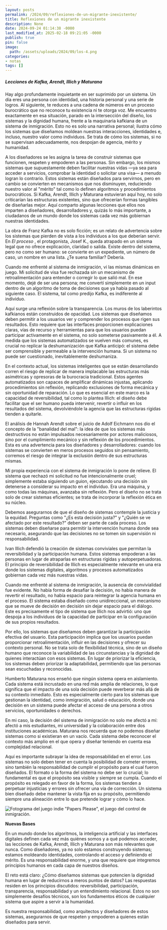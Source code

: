 ```yaml
---
layout: posts
permalink: /2024/09/reflexiones-de-un-migrante-inexistente/
title: Reflexiones de un migrante inexistente
description: None
date: 2024-09-24 01:14:38 -0000
last_modified_at: 2025-02-18 09:21:05 -0000
publish: true
pin: false
image:
  path: /assets/uploads/2024/09/los-4.png
categories:
- notas
tags: []
---
```

##### Lecciones de Kafka, Arendt, Illich y Maturana

Hay algo profundamente inquietante en ser suprimido por un sistema. Un día eres una persona con identidad, una historia personal y una serie de logros. Al siguiente, te reduces a una cadena de números en un proceso burocrático que no reconoce tu existencia ni te otorga voz. Me encuentro exactamente en esa situación, parado en la intersección del diseño, los sistemas y la dignidad humana, frente a la maquinaria kafkiana de un sistema de inmigración. Esto no es solo una narrativa personal; ilustra cómo los sistemas que diseñamos moldean nuestras interacciones, identidades e, incluso, nuestro valor como individuos. Se trata de cómo los sistemas, si no se supervisan adecuadamente, nos despojan de agencia, mérito y humanidad.

A los diseñadores se les asigna la tarea de construir sistemas que funcionen, respeten y empoderen a las personas. Sin embargo, los mismos sistemas que supuestamente deben facilitar nuestras vidas —ya sea para acceder a servicios, comprobar la identidad o solicitar una visa— a menudo logran lo contrario. Estos sistemas están diseñados para servirnos, pero en cambio se convierten en mecanismos que nos disminuyen, reduciendo nuestro valor al "mérito" tal como lo definen algoritmos y procedimientos burocráticos. Si Kafka, Arendt, Illich y Maturana estuvieran aquí hoy, no solo criticarían las estructuras existentes, sino que ofrecerían formas tangibles de diseñarlas mejor. Aquí comparto algunas lecciones que ellos nos imparten a diseñadores, desarrolladores y, quizás lo más importante, a ciudadanos de un mundo donde los sistemas cada vez más gobiernan nuestras identidades.

La obra de Franz Kafka no es solo ficción; es un relato de advertencia sobre los sistemas que pierden de vista a los individuos a los que deberían servir. En _El proceso_ , el protagonista, Josef K., queda atrapado en un sistema legal que no ofrece explicación, claridad o salida. Existe dentro del sistema, pero no como ser humano: se convierte en un expediente, un número de caso, un nombre en una lista. ¿Te suena familiar? Debería.

Cuando me enfrenté al sistema de inmigración, vi las mismas dinámicas en juego. Mi solicitud de visa fue rechazada sin un mecanismo de retroalimentación para entender o corregir lo que salió mal. En ese momento, dejé de ser una persona; me convertí simplemente en un input dentro de un algoritmo de toma de decisiones que ya había pasado al siguiente caso. El sistema, tal como predijo Kafka, es indiferente al individuo.

Aquí surge una reflexión sobre la transparencia. Los muros de los laberintos kafkianos están construidos de opacidad. Los sistemas que diseñamos deben permitir a los usuarios ver y comprender los procesos que rigen sus resultados. Esto requiere que las interfaces proporcionen explicaciones claras, vías de recurso y herramientas para que los usuarios puedan participar activamente en el sistema, no solo someterse pasivamente a él. A medida que los sistemas automatizados se vuelven más comunes, es crucial no replicar la deshumanización que Kafka anticipó: el sistema debe ser comprensible y permeable a la intervención humana. Si un sistema no puede ser cuestionado, inevitablemente deshumaniza.

En el contexto actual, los sistemas inteligentes que se están desarrollando corren el riesgo de replicar de manera implacable las estructuras más asimétricas y opresoras de la burocracia tradicional. Estos agentes automatizados son capaces de amplificar dinámicas injustas, aplicando procedimientos sin reflexión, replicando exclusiones de forma mecánica y sin oportunidad de reparación. Lo que es esencial en este marco es la capacidad de reversibilidad, tal como lo plantea Illich: el diseño debe facilitar que el ser humano pueda intervenir, revertir o influir en los resultados del sistema, devolviéndole la agencia que las estructuras rígidas tienden a quitarle.

El análisis de Hannah Arendt sobre el juicio de Adolf Eichmann nos dio el concepto de la "banalidad del mal": la idea de que los sistemas más destructivos no están impulsados necesariamente por actores maliciosos, sino por el cumplimiento mecánico y sin reflexión de los procedimientos. Esta es una advertencia para los diseñadores y desarrolladores: cuando los sistemas se convierten en meros procesos seguidos sin pensamiento, corremos el riesgo de integrar la exclusión dentro de sus estructuras mismas.

Mi propia experiencia con el sistema de inmigración lo pone de relieve. El sistema que rechazó mi solicitud no fue intencionalmente cruel; simplemente estaba siguiendo un guion, ejecutando una decisión sin detenerse a considerar su impacto en el individuo. Era una máquina, y como todas las máquinas, avanzaba sin reflexión. Pero el diseño no se trata solo de crear sistemas eficientes; se trata de incorporar la reflexión ética en su núcleo. 

Debemos asegurarnos de que el diseño de sistemas contemple la justicia y la equidad. Preguntas como "¿Es esta decisión justa?" y "¿Quién se ve afectado por este resultado?" deben ser parte de cada proceso. Los sistemas deben diseñarse para permitir la intervención humana donde sea necesario, asegurando que las decisiones no se tomen sin supervisión ni responsabilidad.

Ivan Illich defendió la creación de sistemas conviviales que permitan la reversibilidad y la participación humana. Estos sistemas empoderan a las personas en lugar de atraparlas en estructuras rígidas y autoperpetuadoras. El principio de reversibilidad de Illich es especialmente relevante en una era donde los sistemas digitales, algoritmos y procesos automatizados gobiernan cada vez más nuestras vidas.

Cuando me enfrenté al sistema de inmigración, la ausencia de convivialidad fue evidente. No había forma de desafiar la decisión, no había manera de revertir el resultado, no había espacio para reintegrar la agencia humana en el proceso. El sistema estaba diseñado como unidireccional, un mecanismo que se mueve de decisión en decisión sin dejar espacio para el diálogo. Este es precisamente el tipo de sistema que Illich nos advirtió: uno que despoja a los individuos de la capacidad de participar en la configuración de sus propios resultados.

Por ello, los sistemas que diseñamos deben garantizar la participación efectiva del usuario. Esta participación implica que los usuarios puedan proporcionar retroalimentación, influir en las decisiones y ofrecer su contexto personal. No se trata solo de flexibilidad técnica, sino de un diseño humano que reconoce la variabilidad de las circunstancias y la dignidad de quienes interactúan con esos sistemas. En lugar de priorizar la eficiencia, los sistemas deben priorizar la adaptabilidad, permitiendo que las personas sean escuchadas y reconocidas.

Humberto Maturana nos enseñó que ningún sistema opera en aislamiento. Cada sistema está incrustado en una red más amplia de relaciones, lo que significa que el impacto de una sola decisión puede reverberar más allá de su contexto inmediato. Esto es especialmente cierto para los sistemas que gestionan la identidad, como inmigración, salud o educación, donde una decisión en un sistema puede afectar el acceso de una persona a otros servicios, oportunidades o derechos.

En mi caso, la decisión del sistema de inmigración no solo me afectó a mí: afectó a mis estudiantes, mi universidad y la colaboración entre dos instituciones académicas. Maturana nos recuerda que no podemos diseñar sistemas como si existieran en un vacío. Cada sistema debe reconocer el contexto más amplio en el que opera y diseñar teniendo en cuenta esa complejidad relacional.

Aquí es importante subrayar la idea de responsabilidad en el error. Los sistemas no solo deben tener en cuenta la posibilidad de cometer errores, sino también la responsabilidad de cumplir el propósito para el cual fueron diseñados. El formato o la forma del sistema no debe ser lo crucial; lo fundamental es que el propósito sea visible y siempre se cumpla. Cuando el propósito es relegado en favor de la forma, los sistemas tienden a perpetuar injusticias y errores sin ofrecer una vía de corrección. Un sistema bien diseñado debe mantener la vista fija en su propósito, permitiendo siempre una alineación entre lo que pretende lograr y cómo lo hace.

![Fotograma del juego indie "Papers Please", el juego del control de inmigración.](/assets/wp-content/uploads/2024/09/papers-please.png)

**Nuevas Bases**

En un mundo donde los algoritmos, la inteligencia artificial y las interfaces digitales definen cada vez más quiénes somos y a qué podemos acceder, las lecciones de Kafka, Arendt, Illich y Maturana son más relevantes que nunca. Como diseñadores, ya no solo estamos construyendo sistemas; estamos moldeando identidades, controlando el acceso y definiendo el mérito. Es una responsabilidad enorme, y una que requiere que integremos principios humanos en cada capa de nuestros diseños.

El reto está claro: ¿Cómo diseñamos sistemas que potencien la dignidad humana en lugar de reducirnos a meros puntos de datos? Las respuestas residen en los principios discutidos: reversibilidad, participación, transparencia, responsabilidad y un entendimiento relacional. Estos no son simplemente desafíos técnicos, son los fundamentos éticos de cualquier sistema que aspire a servir a la humanidad.

Es nuestra responsabilidad, como arquitectos y diseñadores de estos sistemas, asegurarnos de que respeten y empoderen a quienes están diseñados para servir.
